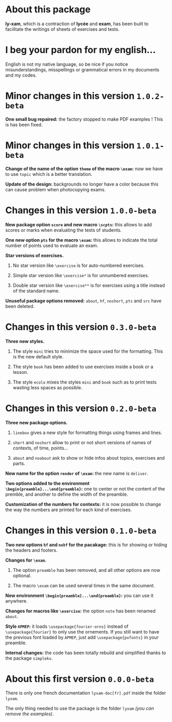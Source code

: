 About this package
==================

**ly-xam**, which is a contraction of **lycée** and **exam**, has been built to facilitate the writings of sheets of exercises and tests.


I beg your pardon for my english...
===================================

English is not my native language, so be nice if you notice misunderstandings, misspellings or grammatical errors in my documents and my codes.


<!--
Incoming new version...
=======================
  -->

Minor changes in this version `1.0.2-beta`
==========================================

**One small bug repaired:** the factory stopped to make PDF examples ! This is has been fixed.



Minor changes in this version `1.0.1-beta`
==========================================

**Change of the name of the option ``theme`` of the macro ``\exam``:** now we have to use ``topic`` which is a better translation.


**Update of the design:** backgrounds no longer have a color because this can cause problem when photocopying exams.



Changes in this version `1.0.0-beta`
====================================

**New package option ``score`` and new macro ``\scpts``:** this allows to add scores or marks when evaluating the tests of students.


**One new option ``pts`` for the macro ``\exam``:** this allows to indicate the total number of points used to evaluate an exam.


**Star versions of exercises.**

1. No star version like ``\exercise`` is for auto-numbered exercises.

2. Simple star version like ``\exercise*`` is for unnumbered exercises.

3. Double star version like ``\exercise**`` is for exercises using a title instead of the standard name.


**Unuseful package options removed:** ``about``, ``hf``, ``noshort``, ``pts`` and ``src`` have been deleted.


Changes in this version `0.3.0-beta`
====================================

**Three new styles.**

1. The style ``mini`` tries to minimize the space used for the formatting. This is the new default style.

2. The style ``book`` has been added to use exercises inside a book or a lesson.

3. The style ``ecolo`` mixes the styles ``mini`` and ``book`` such as to print tests wasting less spaces as possible.


Changes in this version `0.2.0-beta`
====================================

**Three new package options.**

1. ``linebox`` gives a new style for formatting things using frames and lines.

2. ``short`` and ``noshort`` allow to print or not short versions of names of contexts, of time, points...

3. ``about`` and ``noabout`` ask to show or hide infos about topics, exercises and parts.


**New name for the option ``render`` of ``\exam``:** the new name is ``deliver``.


**Two options added to the environment `\begin{preamble}...\end{preamble}`:** one to center or not the content of the premble, and another to define the width of the preamble.


**Customization of the numbers for contexts:** it is now possible to change the way the numbers are printed for each kind of exercises.


Changes in this version `0.1.0-beta`
====================================

**Two new options ``hf`` and ``nohf`` for the pacakage:** this is for showing or hiding the headers and footers.


**Changes for `\exam`.**

1. The option `preamble` has been removed, and all other options are now optional.

2. The macro `\exam` can be used several times in the same document.


**New environment `\begin{preamble}...\end{preamble}`:** you can use it anywhere.


**Changes for macros like `\exercise`:** the option `note` has been renamed `about`.


**Style `APMEP`:** it loads ``\usepackage{fourier-orns}`` instead of ``\usepackage{fourier}`` to only use the ornements. If you still want to have the previous font loaded by `APMEP`, just add ``\usepackage{pxfonts}`` in your preamble.


**Internal changes:** the code has been totally rebuild and simplified thanks to the package `simplekv`.


About this first version `0.0.0-beta`
=====================================

There is only one french documentation `lyxam-doc[fr].pdf` inside the folder `lyxam`.

The only thing needed to use the package is the folder `lyxam` *(you can remove the examples)*.

